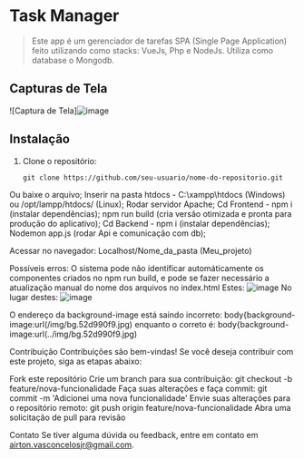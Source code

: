 # Task Manager 

> Este app é um gerenciador de tarefas SPA (Single Page Application) feito utilizando como stacks: VueJs, Php e NodeJs.
> Utiliza como database o Mongodb.


## Capturas de Tela

![Captura de Tela]![image](https://github.com/airtonvasconcelosjr/Meu_projeto/assets/101413097/8c37dd56-3372-4839-ba1e-afe2701b2522)

## Instalação

1. Clone o repositório:
   ```shell
   git clone https://github.com/seu-usuario/nome-do-repositorio.git
Ou baixe o arquivo;
Inserir na pasta htdocs - C:\xampp\htdocs (Windows) ou /opt/lampp/htdocs/ (Linux);
Rodar servidor Apache;
Cd Frontend - npm i (instalar dependências);
npm run build (cria versão otimizada e pronta para produção do aplicativo); 
Cd Backend - npm i (instalar dependências);
Nodemon app.js (rodar Api e comunicação com db);

Acessar no navegador: Localhost/Nome_da_pasta (Meu_projeto)


Possíveis erros:
O sistema pode não identificar automáticamente os componentes criados no npm run build, e pode se fazer necessário a atualização manual do nome dos arquivos no index.html
Estes:
![image](https://github.com/airtonvasconcelosjr/Meu_projeto/assets/101413097/7434d3da-9f08-45e9-9d2e-1c2cfe2478ac)
No lugar destes:
![image](https://github.com/airtonvasconcelosjr/Meu_projeto/assets/101413097/3d09fc9c-ec09-49ff-b82d-6983a98df2c8)

O endereço da background-image está saindo incorreto:
body{background-image:url(/img/bg.52d990f9.jpg) 
enquanto o correto é:
body{background-image:url(../img/bg.52d990f9.jpg)


Contribuição
Contribuições são bem-vindas! Se você deseja contribuir com este projeto, siga as etapas abaixo:

Fork este repositório
Crie um branch para sua contribuição: git checkout -b feature/nova-funcionalidade
Faça suas alterações e faça commit: git commit -m 'Adicionei uma nova funcionalidade'
Envie suas alterações para o repositório remoto: git push origin feature/nova-funcionalidade
Abra uma solicitação de pull para revisão


Contato
Se tiver alguma dúvida ou feedback, entre em contato em airton.vasconcelosjr@gmail.com.
